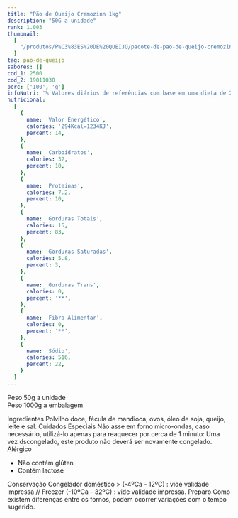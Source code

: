 ```yaml
---
title: "Pão de Queijo Cremozinn 1kg"
description: "50G a unidade"
rank: 1.003
thumbnail:
  [
    "/produtos/P%C3%83ES%20DE%20QUEIJO/pacote-de-pao-de-queijo-cremozinn-1kg-30g-unid.png",
  ]
tag: pao-de-queijo
sabores: []
cod_1: 2500
cod_2: 19011030
perc: ['100', 'g']
infoNutri: '% Valores diários de referências com base em uma dieta de 2.000 kcal ou 8,400 kJ. Seus valores diários podem ser maiores ou menores dependendo de suas necessidades energéticas. **VD não estabelecido. Produto Isento de registro conforme RDC 27 de agosto de 2010.'
nutricional:
  [
    {
      name: 'Valor Energético',
      calories: '294Kcal=1234KJ',
      percent: 14,
    },
    {
      name: 'Carboidratos',
      calories: 32,
      percent: 10,
    },
    {
      name: 'Proteinas',
      calories: 7.2,
      percent: 10,
    },
    {
      name: 'Gorduras Totais',
      calories: 15,
      percent: 83,
    },
    {
      name: 'Gorduras Saturadas',
      calories: 5.8,
      percent: 3,
    },
    {
      name: 'Gorduras Trans',
      calories: 0,
      percent: '**',
    },
    {
      name: 'Fibra Alimentar',
      calories: 0,
      percent: '**',
    },
    {
      name: 'Sódio',
      calories: 516,
      percent: 22,
    }
  ]
---
```

Peso 50g a unidade <br>
Peso 1000g a embalagem

  <panels>
    <panel>
      <panel-title>Ingredientes</panel-title>
      <panel-content>
        Polvilho doce, fécula de mandioca, ovos, óleo de soja, queijo, leite e sal.
      </panel-content>
    </panel>
    <panel>
      <panel-title>Cuidados Especiais</panel-title>
      <panel-content>
        Não asse em forno micro-ondas, caso necessário, utilizá-lo apenas para reaquecer por cerca de 1 minuto: Uma vez dscongelado, este produto não deverá ser novamente congelado.
      </panel-content>
    </panel>
    <panel>
      <panel-title>Alérgico</panel-title>
      <panel-content>
        <ul>
          <li>Não contém glúten</li>
          <li>Contém lactose</li>
        </ul>
      </panel-content>
    </panel>
    <panel>
      <panel-title>Conservação</panel-title>
      <panel-content>
        Congelador doméstico > (-4ºCa - 12ºC) : vide validade impressa // Freezer (-10ºCa - 32ºC) : vide validade impressa.
      </panel-content>
    </panel>
    <panel>
      <panel-title>Preparo</panel-title>
      <panel-content>
        <preparo preparo="Forno" :data="[
            'Preaqueça o Forno (convencional ou elétrico) temperatura média (180ºC por 10 minutos.',
            'Retire a quantidade certa do produto que deseja preparar, guardando rapidamente o que não será utilizado.',
            'Coloque-os em uma assadeira, deixando 2 cm de espaço entre eles; Leve ao forno preaquecido deixando por aproximadamente 30 minutos ou até que fiquem dourados.']">
        </preparo>
        Como existem diferenças entre os fornos, podem ocorrer variações com o tempo sugerido.
      </panel-content>
    </panel>
  </panels>